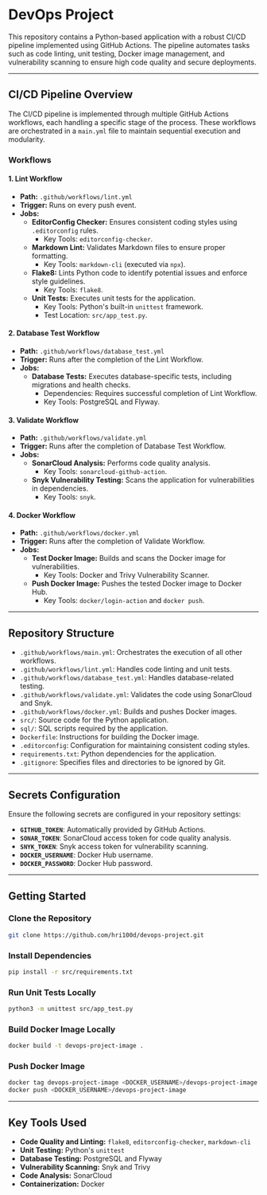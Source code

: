 # DevOps Project

This repository contains a Python-based application with a robust CI/CD pipeline implemented using GitHub Actions. The pipeline automates tasks such as code linting, unit testing, Docker image management, and vulnerability scanning to ensure high code quality and secure deployments.

---

## CI/CD Pipeline Overview

The CI/CD pipeline is implemented through multiple GitHub Actions workflows, each handling a specific stage of the process. These workflows are orchestrated in a `main.yml` file to maintain sequential execution and modularity.

### Workflows

#### 1. **Lint Workflow**
- **Path:** `.github/workflows/lint.yml`
- **Trigger:** Runs on every push event.
- **Jobs:**
  - **EditorConfig Checker:** Ensures consistent coding styles using `.editorconfig` rules.
    - Key Tools: `editorconfig-checker`.
  - **Markdown Lint:** Validates Markdown files to ensure proper formatting.
    - Key Tools: `markdown-cli` (executed via `npx`).
  - **Flake8:** Lints Python code to identify potential issues and enforce style guidelines.
    - Key Tools: `flake8`.
  - **Unit Tests:** Executes unit tests for the application.
    - Key Tools: Python's built-in `unittest` framework.
    - Test Location: `src/app_test.py`.

#### 2. **Database Test Workflow**
- **Path:** `.github/workflows/database_test.yml`
- **Trigger:** Runs after the completion of the Lint Workflow.
- **Jobs:**
  - **Database Tests:** Executes database-specific tests, including migrations and health checks.
    - Dependencies: Requires successful completion of Lint Workflow.
    - Key Tools: PostgreSQL and Flyway.

#### 3. **Validate Workflow**
- **Path:** `.github/workflows/validate.yml`
- **Trigger:** Runs after the completion of Database Test Workflow.
- **Jobs:**
  - **SonarCloud Analysis:** Performs code quality analysis.
    - Key Tools: `sonarcloud-github-action`.
  - **Snyk Vulnerability Testing:** Scans the application for vulnerabilities in dependencies.
    - Key Tools: `snyk`.

#### 4. **Docker Workflow**
- **Path:** `.github/workflows/docker.yml`
- **Trigger:** Runs after the completion of Validate Workflow.
- **Jobs:**
  - **Test Docker Image:** Builds and scans the Docker image for vulnerabilities.
    - Key Tools: Docker and Trivy Vulnerability Scanner.
  - **Push Docker Image:** Pushes the tested Docker image to Docker Hub.
    - Key Tools: `docker/login-action` and `docker push`.

---

## Repository Structure

- `.github/workflows/main.yml`: Orchestrates the execution of all other workflows.
- `.github/workflows/lint.yml`: Handles code linting and unit tests.
- `.github/workflows/database_test.yml`: Handles database-related testing.
- `.github/workflows/validate.yml`: Validates the code using SonarCloud and Snyk.
- `.github/workflows/docker.yml`: Builds and pushes Docker images.
- `src/`: Source code for the Python application.
- `sql/`: SQL scripts required by the application.
- `Dockerfile`: Instructions for building the Docker image.
- `.editorconfig`: Configuration for maintaining consistent coding styles.
- `requirements.txt`: Python dependencies for the application.
- `.gitignore`: Specifies files and directories to be ignored by Git.

---

## Secrets Configuration

Ensure the following secrets are configured in your repository settings:

- **`GITHUB_TOKEN`**: Automatically provided by GitHub Actions.
- **`SONAR_TOKEN`**: SonarCloud access token for code quality analysis.
- **`SNYK_TOKEN`**: Snyk access token for vulnerability scanning.
- **`DOCKER_USERNAME`**: Docker Hub username.
- **`DOCKER_PASSWORD`**: Docker Hub password.

---

## Getting Started

### Clone the Repository
```bash
git clone https://github.com/hri100d/devops-project.git
```

### Install Dependencies
```bash
pip install -r src/requirements.txt
```

### Run Unit Tests Locally
```bash
python3 -m unittest src/app_test.py
```

### Build Docker Image Locally
```bash
docker build -t devops-project-image .
```

### Push Docker Image
```bash
docker tag devops-project-image <DOCKER_USERNAME>/devops-project-image
docker push <DOCKER_USERNAME>/devops-project-image
```

---

## Key Tools Used

- **Code Quality and Linting:** `flake8`, `editorconfig-checker`, `markdown-cli`
- **Unit Testing:** Python's `unittest`
- **Database Testing:** PostgreSQL and Flyway
- **Vulnerability Scanning:** Snyk and Trivy
- **Code Analysis:** SonarCloud
- **Containerization:** Docker
